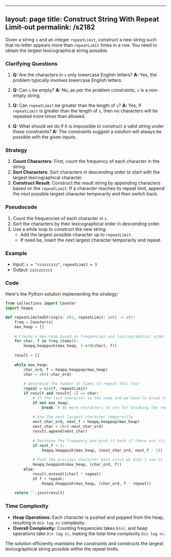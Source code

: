 
---
layout: page
title:  Construct String With Repeat Limit-out
permalink: /s2182
---

Given a string `s` and an integer `repeatLimit`, construct a new string such that no letter appears more than `repeatLimit` times in a row. You need to obtain the largest lexicographical string possible. 

### Clarifying Questions

1. **Q:** Are the characters in `s` only lowercase English letters?
   **A:** Yes, the problem typically involves lowercase English letters.

2. **Q:** Can `s` be empty?
   **A:** No, as per the problem constraints, `s` is a non-empty string.

3. **Q:** Can `repeatLimit` be greater than the length of `s`?
   **A:** Yes, if `repeatLimit` is greater than the length of `s`, then no characters will be repeated more times than allowed.

4. **Q:** What should we do if it is impossible to construct a valid string under these constraints?
   **A:** The constraints suggest a solution will always be possible with the given inputs.

### Strategy

1. **Count Characters**: First, count the frequency of each character in the string.
2. **Sort Characters**: Sort characters in descending order to start with the largest lexicographical character.
3. **Construct Result**: Construct the result string by appending characters based on the `repeatLimit`. If a character reaches its repeat limit, append the next possible largest character temporarily and then switch back.

### Pseudocode

1. Count the frequencies of each character in `s`.
2. Sort the characters by their lexicographical order in descending order.
3. Use a while loop to construct the new string:
   - Add the largest possible character up to `repeatLimit`.
   - If need be, insert the next largest character temporarily and repeat.

### Example

- Input: `s = "cczccczzz"`, `repeatLimit = 3`
- Output: `zzzczzcccz`

### Code

Here's the Python solution implementing the strategy:

```python
from collections import Counter
import heapq

def repeatLimitedString(s: str, repeatLimit: int) -> str:
    freq = Counter(s)
    max_heap = []
    
    # Create a max-heap based on frequencies and lexicographical order
    for char, f in freq.items():
        heapq.heappush(max_heap, (-ord(char), f))
    
    result = []
    
    while max_heap:
        char_ord, f = heapq.heappop(max_heap)
        char = chr(-char_ord)
        
        # Determine the number of times to repeat this char
        repeat = min(f, repeatLimit)
        if result and result[-1] == char:
            # If the last character is the same and we have to break the limit
            if not max_heap:
                break  # No more characters to use for breaking the repetition
                
            # Use the next largest character temporarily
            next_char_ord, next_f = heapq.heappop(max_heap)
            next_char = chr(-next_char_ord)
            result.append(next_char)
            
            # Decrease the frequency and push it back if there are still some left
            if next_f > 1:
                heapq.heappush(max_heap, (next_char_ord, next_f - 1))
                
            # Push the previous character back since we didn't use it fully
            heapq.heappush(max_heap, (char_ord, f))
        else:
            result.extend([char] * repeat)
            if f > repeat:
                heapq.heappush(max_heap, (char_ord, f - repeat))
    
    return ''.join(result)
```

### Time Complexity

- **Heap Operations:** Each character is pushed and popped from the heap, resulting in `O(n log n)` complexity.
- **Overall Complexity:** Counting frequencies takes `O(n)`, and heap operations take `O(n log n)`, making the total time complexity `O(n log n)`.

The solution efficiently maintains the constraints and constructs the largest lexicographical string possible within the repeat limits.